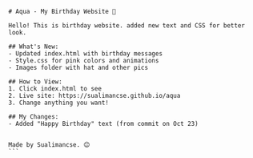 
    # Aqua - My Birthday Website 🎂

    Hello! This is birthday website. added new text and CSS for better look.

    ## What's New:
    - Updated index.html with birthday messages
    - Style.css for pink colors and animations
    - Images folder with hat and other pics

    ## How to View:
    1. Click index.html to see
    2. Live site: https://sualimancse.github.io/aqua 
    3. Change anything you want!

    ## My Changes:
    - Added "Happy Birthday" text (from commit on Oct 23)
  

    Made by Sualimancse. 😊
    ```
  
